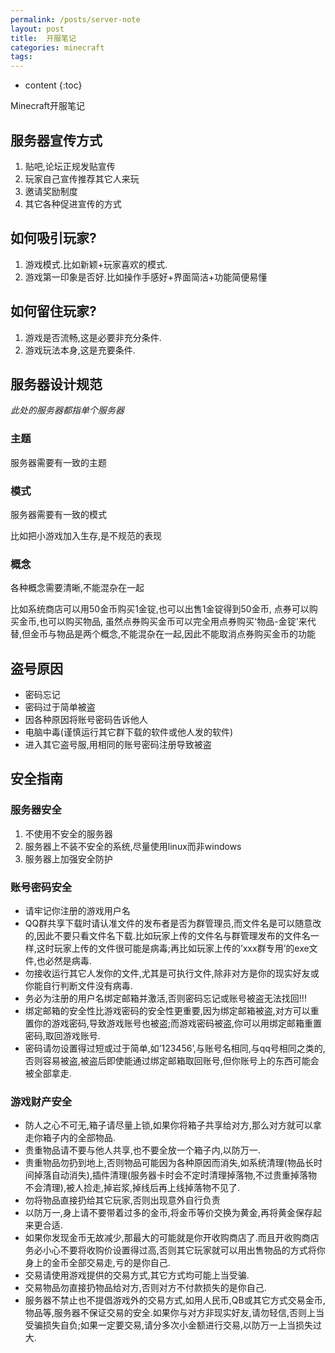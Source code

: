 ```yaml
---
permalink: /posts/server-note
layout: post
title:  开服笔记
categories: minecraft
tags:
---
```


* content
{:toc}

Minecraft开服笔记




## 服务器宣传方式

1. 贴吧,论坛正规发贴宣传
2. 玩家自己宣传推荐其它人来玩
3. 邀请奖励制度
4. 其它各种促进宣传的方式

## 如何吸引玩家?
1. 游戏模式.比如新颖+玩家喜欢的模式.
2. 游戏第一印象是否好.比如操作手感好+界面简洁+功能简便易懂

## 如何留住玩家?
1. 游戏是否流畅,这是必要非充分条件.
2. 游戏玩法本身,这是充要条件.

## 服务器设计规范
*此处的服务器都指单个服务器*

### 主题
服务器需要有一致的主题

### 模式
服务器需要有一致的模式

比如把小游戏加入生存,是不规范的表现

### 概念
各种概念需要清晰,不能混杂在一起

比如系统商店可以用50金币购买1金锭,也可以出售1金锭得到50金币,
点券可以购买金币,也可以购买物品,
虽然点券购买金币可以完全用点券购买'物品-金锭'来代替,但金币与物品是两个概念,不能混杂在一起,因此不能取消点券购买金币的功能

## 盗号原因

* 密码忘记
* 密码过于简单被盗
* 因各种原因将账号密码告诉他人
* 电脑中毒(谨慎运行其它群下载的软件或他人发的软件)
* 进入其它盗号服,用相同的账号密码注册导致被盗

## 安全指南

### 服务器安全

1. 不使用不安全的服务器
2. 服务器上不装不安全的系统,尽量使用linux而非windows
3. 服务器上加强安全防护

### 账号密码安全

* 请牢记你注册的游戏用户名
* QQ群共享下载时请认准文件的发布者是否为群管理员,而文件名是可以随意改的,因此不要只看文件名下载.比如玩家上传的文件名与群管理发布的文件名一样,这时玩家上传的文件很可能是病毒;再比如玩家上传的’xxx群专用’的exe文件,也必然是病毒.
* 勿接收运行其它人发你的文件,尤其是可执行文件,除非对方是你的现实好友或你能自行判断文件没有病毒.
* 务必为注册的用户名绑定邮箱并激活,否则密码忘记或账号被盗无法找回!!!
* 绑定邮箱的安全性比游戏密码的安全性更重要,因为绑定邮箱被盗,对方可以重置你的游戏密码,导致游戏账号也被盗;而游戏密码被盗,你可以用绑定邮箱重置密码,取回游戏账号.
* 密码请勿设置得过短或过于简单,如’123456’,与账号名相同,与qq号相同之类的,否则容易被盗,被盗后即使能通过绑定邮箱取回账号,但你账号上的东西可能会被全部拿走.

### 游戏财产安全
* 防人之心不可无,箱子请尽量上锁,如果你将箱子共享给对方,那么对方就可以拿走你箱子内的全部物品.
* 贵重物品请不要与他人共享,也不要全放一个箱子内,以防万一.
* 贵重物品勿扔到地上,否则物品可能因为各种原因而消失,如系统清理(物品长时间掉落自动消失),插件清理(服务器卡时会不定时清理掉落物,不过贵重掉落物不会清理),被人捡走,掉岩浆,掉线后再上线掉落物不见了.
* 勿将物品直接扔给其它玩家,否则出现意外自行负责
* 以防万一,身上请不要带着过多的金币,将金币等价交换为黄金,再将黄金保存起来更合适.
* 如果你发现金币无故减少,那最大的可能就是你开收购商店了.而且开收购商店务必小心不要将收购价设置得过高,否则其它玩家就可以用出售物品的方式将你身上的金币全部交易走,亏的是你自己.
* 交易请使用游戏提供的交易方式,其它方式均可能上当受骗.
* 交易物品勿直接扔物品给对方,否则对方不付款损失的是你自己.
* 服务器不禁止也不提倡游戏外的交易方式,如用人民币,QB或其它方式交易金币,物品等,服务器不保证交易的安全.如果你与对方非现实好友,请勿轻信,否则上当受骗损失自负;如果一定要交易,请分多次小金额进行交易,以防万一上当损失过大.
